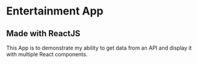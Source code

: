 # Entertainment App
## Made with ReactJS

This App is to demonstrate my ability to get data from an API and display it with multiple React components.
